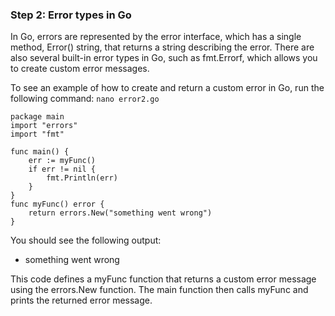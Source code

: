 
### Step 2: Error types in Go

In Go, errors are represented by the error interface, which has a single method, Error() string, that returns a string describing the error. There are also several built-in error types in Go, such as fmt.Errorf, which allows you to create custom error messages.

To see an example of how to create and return a custom error in Go, run the following command:
```nano error2.go```

```
package main
import "errors"
import "fmt"

func main() {
	err := myFunc()
	if err != nil {
    	fmt.Println(err)
	}
}
func myFunc() error {
    return errors.New("something went wrong")
}
```
You should see the following output:

- something went wrong

This code defines a myFunc function that returns a custom error message using the errors.New function. The main function then calls myFunc and prints the returned error message.

